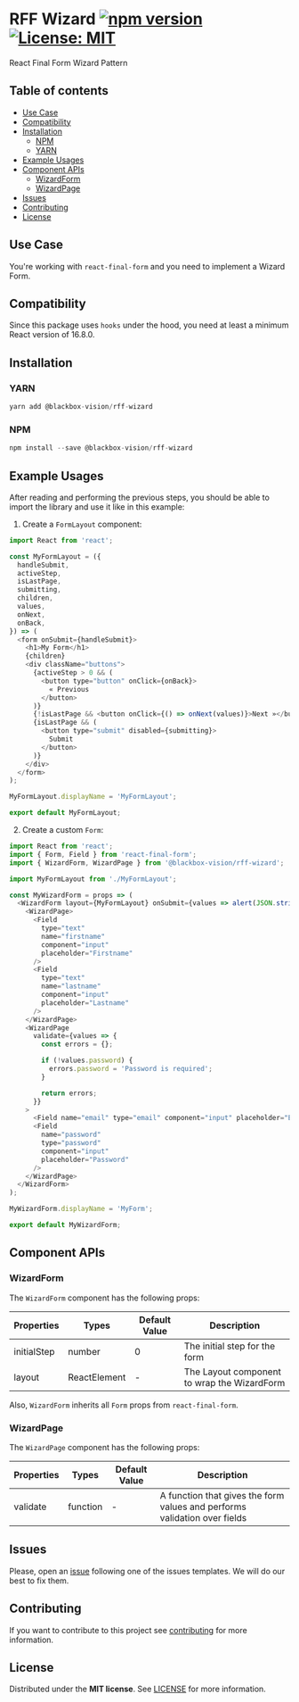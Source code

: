 # RFF Wizard [![npm version](https://badge.fury.io/js/%40blackbox-vision%2Frff-wizard.svg)](https://badge.fury.io/js/%40blackbox-vision%2Frff-wizard) [![License: MIT](https://img.shields.io/badge/License-MIT-brightgreen.svg)](https://opensource.org/licenses/MIT)

React Final Form Wizard Pattern

## Table of contents

- [Use Case](#use-case)
- [Compatibility](#compatibility)
- [Installation](#installation)
  - [NPM](#npm)
  - [YARN](#yarn)
- [Example Usages](#example-usages)
- [Component APIs](#component-apis)
  - [WizardForm](#wizardform)
  - [WizardPage](#wizardpage)
- [Issues](#issues)
- [Contributing](#contributing)
- [License](#license)

## Use Case

You're working with `react-final-form` and you need to implement a Wizard Form.

## Compatibility

Since this package uses `hooks` under the hood, you need at least a minimum React version of 16.8.0.

## Installation

### YARN

```javascript
yarn add @blackbox-vision/rff-wizard
```

### NPM

```javascript
npm install --save @blackbox-vision/rff-wizard
```

## Example Usages

After reading and performing the previous steps, you should be able to import the library and use it like in this example:

1. Create a `FormLayout` component:

```javascript
import React from 'react';

const MyFormLayout = ({
  handleSubmit,
  activeStep,
  isLastPage,
  submitting,
  children,
  values,
  onNext,
  onBack,
}) => (
  <form onSubmit={handleSubmit}>
    <h1>My Form</h1>
    {children}
    <div className="buttons">
      {activeStep > 0 && (
        <button type="button" onClick={onBack}>
          « Previous
        </button>
      )}
      {!isLastPage && <button onClick={() => onNext(values)}>Next »</button>}
      {isLastPage && (
        <button type="submit" disabled={submitting}>
          Submit
        </button>
      )}
    </div>
  </form>
);

MyFormLayout.displayName = 'MyFormLayout';

export default MyFormLayout;
```

2. Create a custom `Form`:

```javascript
import React from 'react';
import { Form, Field } from 'react-final-form';
import { WizardForm, WizardPage } from '@blackbox-vision/rff-wizard';

import MyFormLayout from './MyFormLayout';

const MyWizardForm = props => (
  <WizardForm layout={MyFormLayout} onSubmit={values => alert(JSON.stringify(values, null, 2))}>
    <WizardPage>
      <Field
        type="text"
        name="firstname"
        component="input"
        placeholder="Firstname"
      />
      <Field
        type="text"
        name="lastname"
        component="input"
        placeholder="Lastname"
      />
    </WizardPage>
    <WizardPage
      validate={values => {
        const errors = {};

        if (!values.password) {
          errors.password = 'Password is required';
        }

        return errors;
      }}
    >
      <Field name="email" type="email" component="input" placeholder="Email" />
      <Field
        name="password"
        type="password"
        component="input"
        placeholder="Password"
      />
    </WizardPage>
  </WizardForm>
);

MyWizardForm.displayName = 'MyForm';

export default MyWizardForm;
```

## Component APIs

### WizardForm

The `WizardForm` component has the following props:

| Properties  | Types        | Default Value | Description                                 |
| ----------- | ------------ | ------------- | ------------------------------------------- |
| initialStep | number       | 0             | The initial step for the form               |
| layout      | ReactElement | -             | The Layout component to wrap the WizardForm |

Also, `WizardForm` inherits all `Form` props from `react-final-form`.

### WizardPage

The `WizardPage` component has the following props:

| Properties | Types    | Default Value | Description                                                               |
| ---------- | -------- | ------------- | ------------------------------------------------------------------------- |
| validate   | function | -             | A function that gives the form values and performs validation over fields |

## Issues

Please, open an [issue](https://github.com/BlackBoxVision/react-final-form-helpers/issues) following one of the issues templates. We will do our best to fix them.

## Contributing

If you want to contribute to this project see [contributing](https://github.com/BlackBoxVision/react-final-form-helpers/blob/master/CONTRIBUTING.md) for more information.

## License

Distributed under the **MIT license**. See [LICENSE](https://github.com/BlackBoxVision/react-final-form-helpers/blob/master/LICENSE) for more information.
